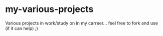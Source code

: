 # my-various-projects
Various projects in work/study on in my carreer... feel free to fork and use (if it can help)  ;)
